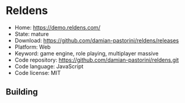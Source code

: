 # Reldens

- Home: https://demo.reldens.com/
- State: mature
- Download: https://github.com/damian-pastorini/reldens/releases
- Platform: Web
- Keyword: game engine, role playing, multiplayer massive
- Code repository: https://github.com/damian-pastorini/reldens.git
- Code language: JavaScript
- Code license: MIT

## Building

